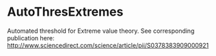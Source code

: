 # AutoThresExtremes
Automated threshold for Extreme value theory. See corresponding publication here: http://www.sciencedirect.com/science/article/pii/S0378383909000921
